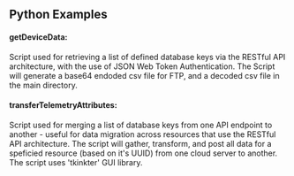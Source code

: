 ## Python Examples

#### getDeviceData:

Script used for retrieving a list of defined database keys via the RESTful API architecture, with the use of JSON Web Token Authentication.
The Script will generate a base64 endoded csv file for FTP, and a decoded csv file in the main directory.

#### transferTelemetryAttributes:

Script used for merging a list of database keys from one API endpoint to another - useful for data migration across resources that use the RESTful API architecture.
The script will gather, transform, and post all data for a speficied resource (based on it's UUID) from one cloud server to another.
The script uses 'tkinkter' GUI library.
